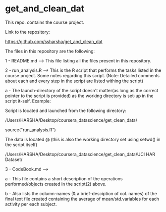 get_and_clean_dat
=================

This repo. contains the course project.

Link to the repository:

https://github.com/ssharsha/get_and_clean_dat

The files in this repository are the following:

1 - README.md --> This file listing all the files present in this repository.

2 - run_analysis.R --> This is the R script that performs the tasks listed in the course project. Some notes regarding this script. (Note: Detailed comments about each and every step in the script are listed withing the script)

a - The launch-directory of the script doesn't matter(as long as the correct pointer to the script is provided) as the working directory is set-up in the script it-self. Example: 

  Script is located and launched from the following directory:
  
  /Users/HARSHA/Desktop/coursera_datascience/get_clean_data/
  
  source("run_analysis.R")
  
  The data is located @ (this is also the working directory set using setwd() in the script itself)
  
  /Users/HARSHA/Desktop/coursera_datascience/get_clean_data/UCI HAR Dataset/

3 - CodeBook.md --> 

a - This file contains a short description of the operations performed/objects created in the script(2) above.

b - Also lists the column-names (& a brief-desciption of col. names) of the final text file created containing the average of mean/std.variables for each activity per each subject.
    

